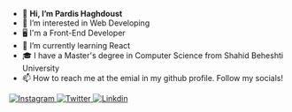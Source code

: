 - 👋 <strong>Hi, I’m Pardis Haghdoust </strong>
- 👀 I’m interested in Web Developing
- 🖥  I'm a Front-End Developer
- 🌱 I’m currently learning React 
- 🎓 I have a Master's degree in Computer Science from Shahid Beheshti University
- 📫 How to reach me at the emial in my github profile. Follow my socials!

<a href="https://www.instagram.com/pardis_haghdoust/" >
  <img src="https://img.shields.io/badge/Instagram-E4405F?style=for-the-badge&logo=instagram&logoColor=white" title="Instagram" />
</a><a href="https://twitter.com/iampardis_h">
  <img src="https://img.shields.io/badge/Twitter-1DA1F2?style=for-the-badge&logo=twitter&logoColor=white" title="Twitter" />
</a><a href="https://www.linkedin.com/in/pardis-haghdoust">
  <img src="https://img.shields.io/badge/LinkedIn-0077B5?style=for-the-badge&logo=linkedin&logoColor=white" title="Linkdin" />
</a>

<!---
Pardis-h/Pardis-h is a ✨ special ✨ repository because its `README.md` (this file) appears on your GitHub profile.
You can click the Preview link to take a look at your changes.
--->
